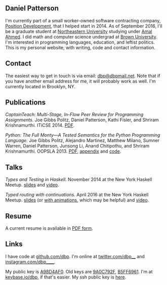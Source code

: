 

## Daniel Patterson

I'm currently part of a small worker-owned software contracting company, [Position Development](http://positiondev.com), that I helped start in 2014. As of September 2016, I'll be a graduate student at [Northeastern University](http://www.ccs.neu.edu) studying under [Amal Ahmed](http://www.ccs.neu.edu/home/amal/). I did math and computer science undergrad at <a href="http://cs.brown.edu">Brown University</a>. I'm interested in programming languages, education, and leftist politics. This is my personal website, with writing, code and contact information.

## Contact

The easiest way to get in touch is via email: <a href="mailto:dbp@dbpmail.net">dbp@dbpmail.net</a>. Note that if you have another email address for me, it will probably work as well. I'm currently located in Brooklyn, NY.

## Publications

_CaptainTeach: Multi-Stage, In-Flow Peer Review for Programming Assignments._ Joe Gibbs Politz, Daniel Patterson, Kathi Fisler, and Shriram Krishnamurthi. ITiCSE 2014. [PDF](http://dbp.io/static/captainteach.pdf).

_Python: The Full Monty―A Tested Semantics for the Python Programming Language._ Joe Gibbs Politz, Alejandro Martinez, Matthew Milano, Sumner Warren, Daniel Patterson, Junsong Li, Anand Chitipothu, and Shriram Krishnamurthi. OOPSLA 2013. [PDF](http://dbp.io/static/lambda-py.pdf), [appendix](http://dbp.io/static/lambda-py-appendix.pdf) and [code](http://cs.brown.edu/research/plt/dl/lambda-py/ae/).

## Talks

_Types and Testing in Haskell._ November 2014 at the New York Haskell Meetup. [slides](/static/types-testing-haskell-meetup-2014.pdf) and [video](https://www.youtube.com/watch?v=8_gjqN-VqeM).

_Typed routing with continuations._ April 2016 at the New York Haskell Meetup. [slides](/static/fn-continuations-haskell-meetup-2016.pdf) (or [with animations](/static/fn-continuations-transitions-haskell-meetup-2016.pdf), which may be helpful) and [video](https://www.youtube.com/watch?v=tQI2JJwD_ZY).

## Resume

A current resume is available in [PDF form](/static/resume.pdf).


## Links

I have code at [github.com/dbp](https://github.com/dbp). I'm online at [twitter.com/dbp__](https://twitter.com/dbp__) and [instagram.com/dbp____](https://www.instagram.com/dbp____/).

My public key is [A98D4AF0](/static/dbp.gpg). Old keys are [9A0C792F](/static/dbp-old-2.gpg), [B5FF6961](/static/dbp-old-1.gpg). I'm at [keybase.io/dbp](https://keybase.io/dbp), if that's easier. My ssh public key is [here](/static/ssh_key.pub).
